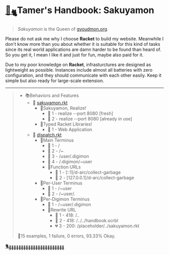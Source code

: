 # [🏡<sub>🐈</sub>](http://gyoudmon.org/~wargrey/.sakuyamon)Tamer's Handbook: Sakuyamon

> _Sakuyamon_ is the Queen of [gyoudmon.org](http://gyoudmon.org).

Please do not ask me why I choose **Racket** to build my website.
Meanwhile I don't know more than you about whether it is suitable for
this kind of tasks since its real world applications are damn harder to
be found than heard of. So you get it, I mean I like it and just for
fun, maybe also paid for it.

Due to my poor knowledge on **Racket**, infrasturctures are designed as
lightweight as possible. Instances include almost all batteries with
zero configuration, and they should communicate with each other easily.
Keep it simple but also ready for large-scale extension.

---

> + 📚Behaviors and Features
>     + 📖
[sakuyamon.rkt](http://gyoudmon.org/~wargrey/.sakuyamon/sakuyamon.rkt)
>       + 📑Sakuyamon, Realize!
>         - 💚 1 - realize --port 8080 [fresh]
>         - 💚 2 - realize --port 8080 [already in use]
>       + 📑Typed Racket Libraries!
>         - 💚 1 - Web Application
>     + 📖
[dispatch.rkt](http://gyoudmon.org/~wargrey/.sakuyamon/dispatch.rkt)
>       + 📑Main Terminus
>         - 💚 1 - /
>         - 💚 2 - /~
>         - 💚 3 - /user/.digimon
>         - 💚 4 - /.digimon/~user
>         + 📑Function URLs
>           - 💚 1 - [::1]/d-arc/collect-garbage
>           - 💚 2 - [127.0.0.1]/d-arc/collect-garbage
>       + 📑Per-User Terminus
>         - 💚 1 - /~user
>         - 💚 2 - /~user/.
>       + 📑Per-Digimon Terminus
>         - 💚 1 - /~user/.digimon
>         + 📑Rewrite URL
>           - 💚 1 - 418: /..
>           - 💚 2 - 418: /../../handbook.scrbl
>           - 💔 3 - 200: /placeholder/../sakuyamon.rkt
>
> 📌15 examples, 1 failure, 0 errors, 93.33% Okay.
>
>
[🐈<sub>🐾🐾🐾🐾🐾🐾🐾🐾🐾🐾🐾🐾🐾🐾🐾🐾🐾🐾🐾🐾🐾🐾🐾</sub>](http://gyoudmon.org/~wargrey/.sakuyamon)
